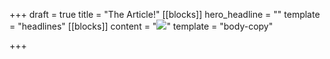 +++
draft = true
title = "The Article!"
[[blocks]]
hero_headline = ""
template = "headlines"
[[blocks]]
content = "![](/uploads/2018/04/19/headingcolors-1.png)"
template = "body-copy"

+++
